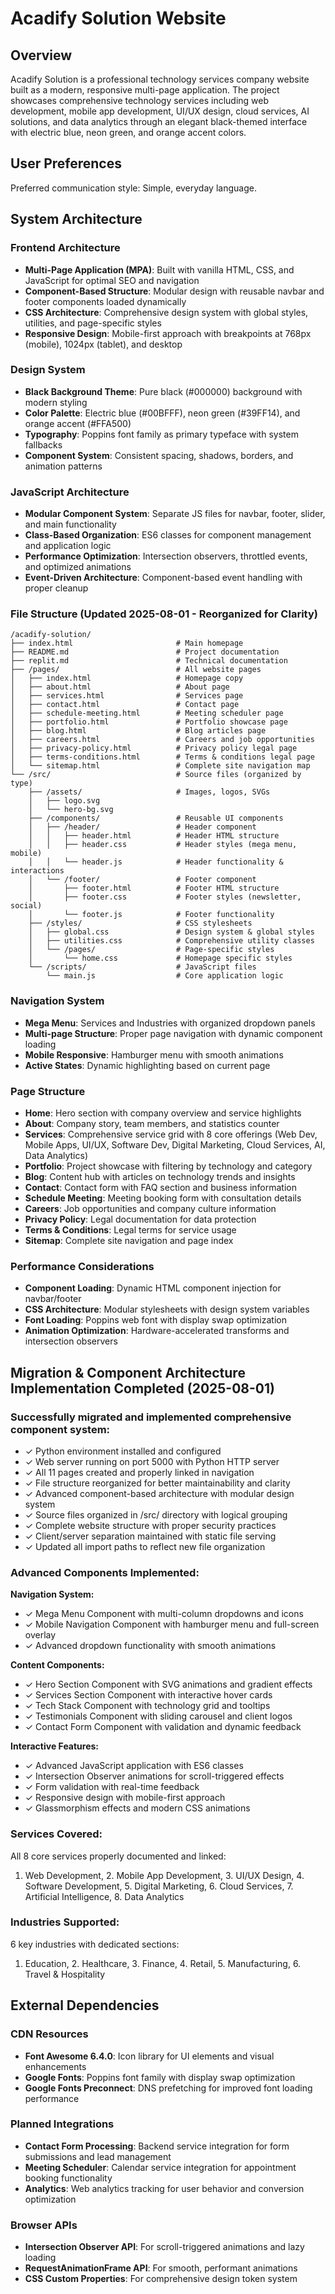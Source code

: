 # Acadify Solution Website

## Overview

Acadify Solution is a professional technology services company website built as a modern, responsive multi-page application. The project showcases comprehensive technology services including web development, mobile app development, UI/UX design, cloud services, AI solutions, and data analytics through an elegant black-themed interface with electric blue, neon green, and orange accent colors.

## User Preferences

Preferred communication style: Simple, everyday language.

## System Architecture

### Frontend Architecture
- **Multi-Page Application (MPA)**: Built with vanilla HTML, CSS, and JavaScript for optimal SEO and navigation
- **Component-Based Structure**: Modular design with reusable navbar and footer components loaded dynamically
- **CSS Architecture**: Comprehensive design system with global styles, utilities, and page-specific styles
- **Responsive Design**: Mobile-first approach with breakpoints at 768px (mobile), 1024px (tablet), and desktop

### Design System
- **Black Background Theme**: Pure black (#000000) background with modern styling
- **Color Palette**: Electric blue (#00BFFF), neon green (#39FF14), and orange accent (#FFA500)
- **Typography**: Poppins font family as primary typeface with system fallbacks
- **Component System**: Consistent spacing, shadows, borders, and animation patterns

### JavaScript Architecture
- **Modular Component System**: Separate JS files for navbar, footer, slider, and main functionality
- **Class-Based Organization**: ES6 classes for component management and application logic
- **Performance Optimization**: Intersection observers, throttled events, and optimized animations
- **Event-Driven Architecture**: Component-based event handling with proper cleanup

### File Structure (Updated 2025-08-01 - Reorganized for Clarity)
```
/acadify-solution/
├── index.html                       # Main homepage
├── README.md                        # Project documentation
├── replit.md                        # Technical documentation
├── /pages/                          # All website pages
│   ├── index.html                   # Homepage copy
│   ├── about.html                   # About page  
│   ├── services.html                # Services page
│   ├── contact.html                 # Contact page
│   ├── schedule-meeting.html        # Meeting scheduler page
│   ├── portfolio.html               # Portfolio showcase page
│   ├── blog.html                    # Blog articles page
│   ├── careers.html                 # Careers and job opportunities
│   ├── privacy-policy.html          # Privacy policy legal page
│   ├── terms-conditions.html        # Terms & conditions legal page
│   └── sitemap.html                 # Complete site navigation map
└── /src/                            # Source files (organized by type)
    ├── /assets/                     # Images, logos, SVGs
    │   ├── logo.svg
    │   └── hero-bg.svg
    ├── /components/                 # Reusable UI components
    │   ├── /header/                 # Header component
    │   │   ├── header.html          # Header HTML structure
    │   │   ├── header.css           # Header styles (mega menu, mobile)
    │   │   └── header.js            # Header functionality & interactions
    │   └── /footer/                 # Footer component
    │       ├── footer.html          # Footer HTML structure
    │       ├── footer.css           # Footer styles (newsletter, social)
    │       └── footer.js            # Footer functionality
    ├── /styles/                     # CSS stylesheets
    │   ├── global.css               # Design system & global styles
    │   ├── utilities.css            # Comprehensive utility classes
    │   └── /pages/                  # Page-specific styles
    │       └── home.css             # Homepage specific styles
    └── /scripts/                    # JavaScript files
        └── main.js                  # Core application logic
```

### Navigation System
- **Mega Menu**: Services and Industries with organized dropdown panels
- **Multi-page Structure**: Proper page navigation with dynamic component loading
- **Mobile Responsive**: Hamburger menu with smooth animations
- **Active States**: Dynamic highlighting based on current page

### Page Structure
- **Home**: Hero section with company overview and service highlights
- **About**: Company story, team members, and statistics counter
- **Services**: Comprehensive service grid with 8 core offerings (Web Dev, Mobile Apps, UI/UX, Software Dev, Digital Marketing, Cloud Services, AI, Data Analytics)
- **Portfolio**: Project showcase with filtering by technology and category
- **Blog**: Content hub with articles on technology trends and insights
- **Contact**: Contact form with FAQ section and business information
- **Schedule Meeting**: Meeting booking form with consultation details
- **Careers**: Job opportunities and company culture information
- **Privacy Policy**: Legal documentation for data protection
- **Terms & Conditions**: Legal terms for service usage
- **Sitemap**: Complete site navigation and page index

### Performance Considerations
- **Component Loading**: Dynamic HTML component injection for navbar/footer
- **CSS Architecture**: Modular stylesheets with design system variables
- **Font Loading**: Poppins web font with display swap optimization
- **Animation Optimization**: Hardware-accelerated transforms and intersection observers

## Migration & Component Architecture Implementation Completed (2025-08-01)

### Successfully migrated and implemented comprehensive component system:
- ✓ Python environment installed and configured
- ✓ Web server running on port 5000 with Python HTTP server
- ✓ All 11 pages created and properly linked in navigation
- ✓ File structure reorganized for better maintainability and clarity
- ✓ Advanced component-based architecture with modular design system
- ✓ Source files organized in /src/ directory with logical grouping
- ✓ Complete website structure with proper security practices
- ✓ Client/server separation maintained with static file serving
- ✓ Updated all import paths to reflect new file organization

### Advanced Components Implemented:
**Navigation System:**
- ✓ Mega Menu Component with multi-column dropdowns and icons
- ✓ Mobile Navigation Component with hamburger menu and full-screen overlay
- ✓ Advanced dropdown functionality with smooth animations

**Content Components:**
- ✓ Hero Section Component with SVG animations and gradient effects
- ✓ Services Section Component with interactive hover cards
- ✓ Tech Stack Component with technology grid and tooltips
- ✓ Testimonials Component with sliding carousel and client logos
- ✓ Contact Form Component with validation and dynamic feedback

**Interactive Features:**
- ✓ Advanced JavaScript application with ES6 classes
- ✓ Intersection Observer animations for scroll-triggered effects
- ✓ Form validation with real-time feedback
- ✓ Responsive design with mobile-first approach
- ✓ Glassmorphism effects and modern CSS animations

### Services Covered:
All 8 core services properly documented and linked:
1. Web Development, 2. Mobile App Development, 3. UI/UX Design, 4. Software Development, 5. Digital Marketing, 6. Cloud Services, 7. Artificial Intelligence, 8. Data Analytics

### Industries Supported:
6 key industries with dedicated sections:
1. Education, 2. Healthcare, 3. Finance, 4. Retail, 5. Manufacturing, 6. Travel & Hospitality

## External Dependencies

### CDN Resources
- **Font Awesome 6.4.0**: Icon library for UI elements and visual enhancements
- **Google Fonts**: Poppins font family with display swap optimization
- **Google Fonts Preconnect**: DNS prefetching for improved font loading performance

### Planned Integrations
- **Contact Form Processing**: Backend service integration for form submissions and lead management
- **Meeting Scheduler**: Calendar service integration for appointment booking functionality
- **Analytics**: Web analytics tracking for user behavior and conversion optimization

### Browser APIs
- **Intersection Observer API**: For scroll-triggered animations and lazy loading
- **RequestAnimationFrame API**: For smooth, performant animations
- **CSS Custom Properties**: For comprehensive design token system